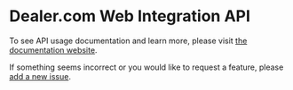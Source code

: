 <h1>Dealer.com Web Integration API</h1>
<p>To see API usage documentation and learn more, please visit <a href="https://dealerdotcom.github.io/web-integration-api-docs/">the documentation website</a>.
<p>If something seems incorrect or you would like to request a feature, please <a href="https://github.com/DealerDotCom/web-integration-api-docs/issues">add a new issue</a>.</p>